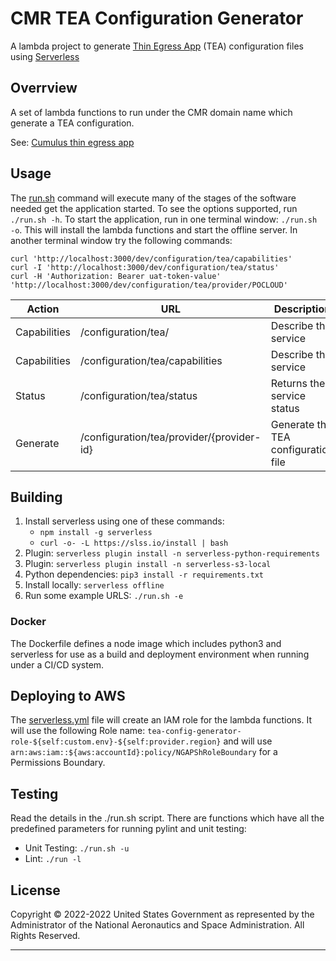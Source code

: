 # CMR TEA Configuration Generator
A lambda project to generate [Thin Egress App][teacode] (TEA) configuration files using [Serverless][sls]

## Overrview
A set of lambda functions to run under the CMR domain name which generate a TEA configuration.

See: [Cumulus thin egress app][tea]

## Usage

The [run.sh](run.sh) command will execute many of the stages of the software needed
get the application started. To see the options supported, run `./run.sh -h`. To
start the application, run in one terminal window: `./run.sh -o`. This will install
the lambda functions and start the offline server. In another terminal window try
the following commands:

    curl 'http://localhost:3000/dev/configuration/tea/capabilities'
    curl -I 'http://localhost:3000/dev/configuration/tea/status'
    curl -H 'Authorization: Bearer uat-token-value' 'http://localhost:3000/dev/configuration/tea/provider/POCLOUD'

| Action       | URL                                       | Description |
| ------------ | ----------------------------------------- | ----------- |
| Capabilities | /configuration/tea/                       | Describe the service |
| Capabilities | /configuration/tea/capabilities           | Describe the service |
| Status       | /configuration/tea/status                 | Returns the service status |
| Generate     | /configuration/tea/provider/{provider-id} | Generate the TEA configuration file |

## Building

1. Install serverless using one of these commands:
    * `npm install -g serverless`
    * `curl -o- -L https://slss.io/install | bash`
2. Plugin: `serverless plugin install -n serverless-python-requirements`
3. Plugin: `serverless plugin install -n serverless-s3-local`
4. Python dependencies: `pip3 install -r requirements.txt`
5. Install locally: `serverless offline`
6. Run some example URLS: `./run.sh -e`

### Docker

The Dockerfile defines a node image which includes python3 and serverless for
use as a build and deployment environment when running under a CI/CD system.

## Deploying to AWS

The [serverless.yml](serverless.yml) file will create an IAM role for the lambda
functions. It will use the following Role name:
`tea-config-generator-role-${self:custom.env}-${self:provider.region}` and will
use `arn:aws:iam::${aws:accountId}:policy/NGAPShRoleBoundary` for a Permissions
Boundary.

## Testing
Read the details in the ./run.sh script. There are functions which have all the
predefined parameters for running pylint and unit testing:

* Unit Testing: `./run.sh -u`
* Lint: `./run -l`

## License
Copyright © 2022-2022 United States Government as represented by the Administrator
of the National Aeronautics and Space Administration. All Rights Reserved.

----

[tea]: https://nasa.github.io/cumulus/docs/deployment/thin_egress_app "Thin Egress App"
[teacode]: https://github.com/asfadmin/thin-egress-app "TEA @ Github"
[sls]: https://serverless.com "Serverless"